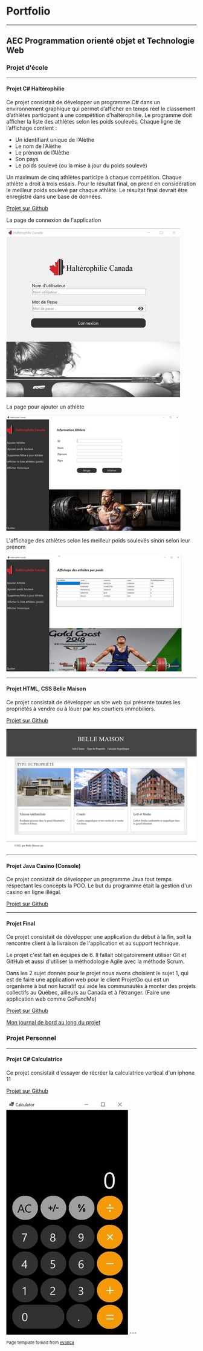 # Portfolio

---
## AEC Programmation orienté objet et Technologie Web
### Projet d'école 
---

#### Projet C# Haltérophilie 
Ce projet consistait de développer un programme C# dans un environnement graphique qui permet
d’afficher en temps réel le classement d’athlètes participant à une compétition
d’haltérophilie. Le programme doit afficher la liste des athlètes selon les poids
soulevés. Chaque ligne de l’affichage contient :
- Un identifiant unique de l’Alèthe
- Le nom de l’Alèthe
- Le prénom de l’Alèthe
- Son pays
- Le poids soulevé (ou la mise à jour du poids soulevé)

Un maximum de cinq athlètes participe à chaque compétition. Chaque athlète a
droit à trois essais. Pour le résultat final, on prend en considération le meilleur
poids soulevé par chaque athlète. Le résultat final devrait être enregistré dans
une base de données.

[Projet sur Github](https://github.com/whippet83/Projets/tree/main/Halterofilie_Csharp)

La page de connexion de l'application

<img src="images/HalterofiliePhoto/1_Login.JPG?raw=true"/>

La page pour ajouter un athlète

<img src="images/HalterofiliePhoto/2_AjouterAthlete.JPG?raw=true"/>

L'affichage des athlètes selon les meilleur poids soulevés sinon selon leur prénom

<img src="images/HalterofiliePhoto/5_AfficherAthlete.JPG?raw=true"/>

---

#### Projet HTML, CSS Belle Maison
Ce projet consistait de développer un site web qui présente toutes les propriétés à vendre ou à 
louer par les courtiers immobiliers.

[Projet sur Github](https://github.com/whippet83/Projets/tree/main/BelleMaison_siteWeb)

<img src="images/projetPhoto/siteWeb.JPG?raw=true"/>

---

#### Projet Java Casino (Console)
Ce projet consistait de développer un programme Java 
tout temps respectant les concepts la POO.
Le but du programme était la gestion d'un casino en ligne illégal.

[Projet sur Github](https://github.com/whippet83/Projets/tree/main/Casino_Java)

--- 

#### Projet Final 
Ce projet consistait de développer une application du début à la fin, soit la rencontre client
à la livraison de l'application et au support technique.

Le projet c'est fait en équipes de 6. Il fallait obligatoirement utiliser Git et GitHub et aussi d'utiliser la méthodologie Agile
avec la méthode Scrum.

Dans les 2 sujet donnés pour le projet nous avons choisient le sujet 1, qui est de faire une application web pour le client ProjetGo qui est un organisme à but non lucratif qui aide les communautés à monter des projets collectifs au Québec, ailleurs au Canada et à l’étranger. (Faire une application web comme GoFundMe)

[Projet sur Github](https://github.com/RhinoSideShow/projet_integration/tree/Production/projetgo)

[Mon journal de bord au long du projet](https://github.com/RhinoSideShow/projet_integration/blob/Production/Documentation/JournalDeBordPersonel/Nicolas/journal_de_bord_Nicolas.md)

### Projet Personnel
---
#### Projet C# Calculatrice
Ce projet consistait d'essayer de récréer la calculatrice vertical 
d'un iphone 11

[Projet sur Github](https://github.com/whippet83/Projets/tree/main/Calculatrice_Csharp)

<img src="images/projetPhoto/calculatrice.JPG?raw=true"/>
---





<p style="font-size:11px">Page template forked from <a href="https://github.com/evanca/quick-portfolio">evanca</a></p>
<!-- Remove above link if you don't want to attibute -->
